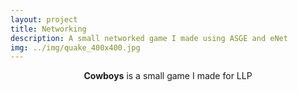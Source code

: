 ```yaml
---
layout: project
title: Networking
description: A small networked game I made using ASGE and eNet
img: ../img/quake_400x400.jpg
---
```


<center><b>Cowboys</b> is a small game I made for LLP</center><br/>

